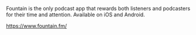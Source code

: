 Fountain is the only podcast app that rewards both listeners and podcasters for their time and attention. Available on iOS and Android.

https://www.fountain.fm/
